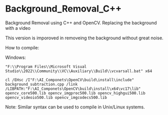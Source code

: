 # Background_Removal_C++
Background Removal using C++ and OpenCV. Replacing the background with a video

This version is imporoved in removeing the background without great noise.

How to compile:

Windows:
```
"F:\\Program Files\\Microsoft Visual Studio\\2022\\Community\\VC\\Auxiliary\\Build\\vcvarsall.bat" x64

cl /EHsc /I"F:\AI_Componets\OpenCV\build\install\include" background_subtraction.cpp /link /LIBPATH:"F:\AI_Componets\OpenCV\build\install\x64\vc17\lib" opencv_core500.lib opencv_imgproc500.lib opencv_highgui500.lib opencv_videoio500.lib opencv_imgcodecs500.lib
```

Note:
Similar syntax can be used to compile in Unix/Linux systems.
